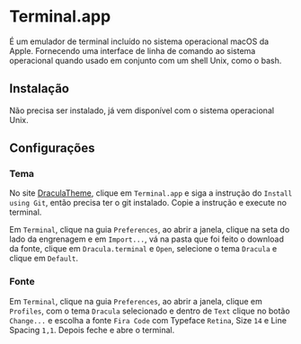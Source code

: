 # Terminal.app

É um emulador de terminal incluído no sistema operacional macOS da Apple. Fornecendo uma interface de linha de comando ao sistema operacional quando usado em conjunto com um shell Unix, como o bash.

## Instalação

Não precisa ser instalado, já vem disponível com o sistema operacional Unix.

## Configurações

### Tema

No site [DraculaTheme](https:/draculatheme.com), clique em `Terminal.app` e siga a instrução do `Install using Git`, então precisa ter o git instalado. Copie a instrução e execute no terminal.

Em `Terminal`, clique na guia `Preferences`, ao abrir a janela, clique na seta do lado da engrenagem e em `Import...`, vá na pasta que foi feito o download da fonte, clique em `Dracula.terminal` e `Open`, selecione o tema `Dracula` e clique em `Default`.

### Fonte

Em `Terminal`, clique na guia `Preferences`, ao abrir a janela, clique em `Profiles`, com o tema `Dracula` selecionado e dentro de `Text` clique no botão `Change...` e escolha a fonte `Fira Code` com Typeface `Retina`, Size `14` e Line Spacing `1,1`. Depois feche e abre o terminal.

